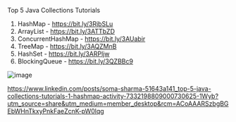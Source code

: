 
Top 5 Java Collections Tutorials
1. HashMap - https://bit.ly/3RjbSLu
2. ArrayList - https://bit.ly/3ATTbZD
3. ConcurrentHashMap - https://bit.ly/3AUabir
4. TreeMap - https://bit.ly/3AQZMnB
5. HashSet - https://bit.ly/3ARPljw 
6. BlockingQueue - https://bit.ly/3QZBBc9

 ![image](https://github.com/user-attachments/assets/c70afead-1576-4839-a3a9-866cfdcbf17f)


https://www.linkedin.com/posts/soma-sharma-51643a141_top-5-java-collections-tutorials-1-hashmap-activity-7332198809000730625-1Wyb?utm_source=share&utm_medium=member_desktop&rcm=ACoAAARSzbgBGEbWHnTkxyPnkFaeZcnK-pW0lqg
